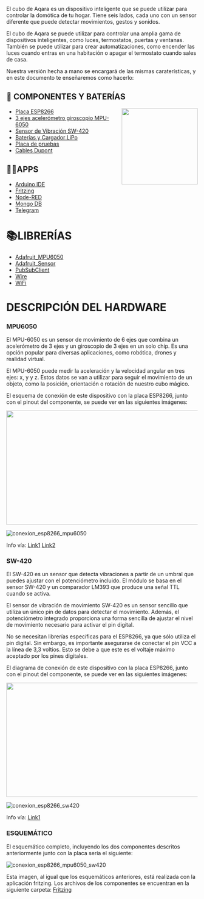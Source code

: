 El cubo de Aqara es un dispositivo inteligente que se puede utilizar para controlar la domótica de tu hogar. Tiene seis lados, cada uno con un sensor diferente que puede detectar movimientos, gestos y sonidos.

El cubo de Aqara se puede utilizar para controlar una amplia gama de dispositivos inteligentes, como luces, termostatos, puertas y ventanas. También se puede utilizar para crear automatizaciones, como encender las luces cuando entras en una habitación o apagar el termostato cuando sales de casa.

Nuestra versión hecha a mano se encargará de las mismas caraterísticas, y en este documento te enseñaremos como hacerlo:

🔌 COMPONENTES Y BATERÍAS
--------------------------

<img align="right" src="https://github.com/isbkch/esp32-aws-weather-station/blob/master/docs/esp-32.jpg?raw=true" style="max-width:100%;" height="200">

*   [Placa ESP8266](https://amzn.eu/d/aHI7mCz)
*   [3 ejes acelerómetro giroscopio MPU-6050](https://amzn.eu/d/f57rFlo) 
*   [Sensor de Vibración SW-420](https://amzn.eu/d/2fdRQOv) 
*   [Baterías y Cargador LiPo](https://amzn.eu/d/7FSwxyN)
*   [Placa de pruebas](https://amzn.eu/d/8O4BMnn)
*   [Cables Dupont](https://amzn.eu/d/6FpwoLk)

👨‍💻​APPS
------

*   [Arduino IDE](https://www.arduino.cc/en/software)
*   [Fritzing](https://fritzing.org/)
*   [Node-RED](https://nodered.org/)
*   [Mongo DB](https://www.mongodb.com/es)
*   [Telegram](https://web.telegram.org/)

📚LIBRERÍAS
==========
*   [Adafruit_MPU6050](https://github.com/adafruit/Adafruit_MPU6050)
*   [Adafruit_Sensor](https://github.com/adafruit/Adafruit_Sensor)
*   [PubSubClient](https://www.arduinolibraries.info/libraries/pub-sub-client)
*   [Wire](https://github.com/espressif/arduino-esp32/tree/master/libraries/Wire)
*   [WiFi](https://github.com/espressif/arduino-esp32/tree/master/libraries/WiFi)



DESCRIPCIÓN DEL HARDWARE
==============================
### MPU6050
El MPU-6050 es un sensor de movimiento de 6 ejes que combina un acelerómetro de 3 ejes y un giroscopio de 3 ejes en un solo chip. Es una opción popular para diversas aplicaciones, como robótica, drones y realidad virtual.

El MPU-6050 puede medir la aceleración y la velocidad angular en tres ejes: x, y y z. Estos datos se van a utilizar para seguir el movimiento de un objeto, como la posición, orientación o rotación de nuestro cubo mágico.

El esquema de conexión de este dispositivo con la placa ESP8266, junto con el pinout del componente, se puede ver en las siguientes imágenes:

<p align="center">
<img src="https://github.com/eromerol/Smart-Cube-ESP8266/assets/124197400/46695a02-ad73-451e-aa2e-697742e766d3" width=600 height=300>



![conexion_esp8266_mpu6050](https://github.com/eromerol/Smart-Cube-ESP8266/assets/124197400/9ef484c0-5d0d-419f-b800-3151b1fdcd97)

Info vía: [Link1](http://www.sinaptec.alomar.com.ar/2017/10/tutorial-23-esp8266-obtener-inclinacion.html)
          [Link2](https://randomnerdtutorials.com/esp8266-nodemcu-mpu-6050-accelerometer-gyroscope-arduino/)

### SW-420

El SW-420 es un sensor que detecta vibraciones a partir de un umbral que puedes ajustar con el potenciómetro incluido. El módulo se basa en el sensor SW-420 y un comparador LM393 que produce una señal TTL cuando se activa.

El sensor de vibración de movimiento SW-420 es un sensor sencillo que utiliza un único pin de datos para detectar el movimiento. Además, el potenciómetro integrado proporciona una forma sencilla de ajustar el nivel de movimiento necesario para activar el pin digital.

No se necesitan librerías específicas para el ESP8266, ya que sólo utiliza el pin digital. Sin embargo, es importante asegurarse de conectar el pin VCC a la línea de 3,3 voltios. Esto se debe a que este es el voltaje máximo aceptado por los pines digitales.

El diagrama de conexión de este dispositivo con la placa ESP8266, junto con el pinout del componente, se puede ver en las siguientes imágenes:

<p align="center">
<img src="https://github.com/eromerol/Smart-Cube-ESP8266/assets/124197400/22e217f5-1d83-432e-b3ff-43aa797a11b2" width=600 height=300>

![conexion_esp8266_sw420](https://github.com/eromerol/Smart-Cube-ESP8266/assets/124197400/842322b1-bf7d-4206-b93c-53274cbb4ba2)

Info vía: [Link1](https://chewett.co.uk/blog/1849/using-the-sw-420-motion-vibration-sensor-with-a-wemos-d1-mini-esp8266/)


### ESQUEMÁTICO

El esquemático completo, incluyendo los dos componentes descritos anteriormente junto con la placa sería el siguiente:

![conexion_esp8266_mpu6050_sw420](https://github.com/eromerol/Smart-Cube-ESP8266/assets/124197400/79b4f48f-de9e-4f82-8185-d8d1e5434b47)

Esta imagen, al igual que los esquemáticos anteriores, está realizada con la aplicación fritzing. Los archivos de los componentes se encuentran en la siguiente carpeta: [Fritzing](https://github.com/eromerol/Smart-Cube-ESP8266/tree/main/Fritzing)
